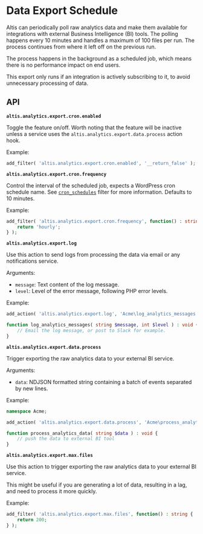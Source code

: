 # Data Export Schedule

Altis can periodically poll raw analytics data and make them available for integrations with external Business Intelligence (BI) tools. The polling happens every 10 minutes and handles a maximum of 100 files per run. The process continues from where it left off on the previous run.

The process happens in the background as a scheduled job, which means there is no performance impact on end users.

This export only runs if an integration is actively subscribing to it, to avoid unnecessary processing of data.

## API

**`altis.analytics.export.cron.enabled`**

Toggle the feature on/off. Worth noting that the feature will be inactive unless a service uses the `altis.analytics.export.data.process` action hook.

Example:

```php
add_filter( 'altis.analytics.export.cron.enabled', '__return_false' );
```

**`altis.analytics.export.cron.frequency`**

Control the interval of the scheduled job, expects a WordPress cron schedule name. See [`cron_schedules`](https://developer.wordpress.org/reference/hooks/cron_schedules/) filter for more information. Defaults to 10 minutes.

Example:

```php
add_filter( 'altis.analytics.export.cron.frequency', function() : string {
    return 'hourly';
} );
```

**`altis.analytics.export.log`**

Use this action to send logs from processing the data via email or any notifications service.

Arguments:

- `message`: Text content of the log message.
- `level`: Level of the error message, following PHP error levels.

Example:

```php
add_action( 'altis.analytics.export.log', 'Acme\log_analytics_messages' );

function log_analytics_messages( string $message, int $level ) : void {
    // Email the log message, or post to Slack for example.
}
```

**`altis.analytics.export.data.process`**

Trigger exporting the raw analytics data to your external BI service.

Arguments:

- `data`: NDJSON formatted string containing a batch of events separated by new lines.

Example:

```php
namespace Acme;

add_action( 'altis.analytics.export.data.process', 'Acme\process_analytics_data' );

function process_analytics_data( string $data ) : void {
    // push the data to external BI tool
}
```

**`altis.analytics.export.max.files`**

Use this action to trigger exporting the raw analytics data to your external BI service.

This might be useful if you are generating a lot of data, resulting in a lag, and need to process it more quickly.

Example:

```php
add_filter( 'altis.analytics.export.max.files', function() : string {
    return 200;
} );
```
